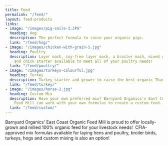```yaml
---
title: Feed
permalink: "/feed/"
layout: feed-products
links:
- image: "/images/pig-smile-3.JPG"
  heading: Hog
  description: The perfect formula to raise your organic pigs.
  link: "/feed/hog/"
- image: "/images/chicken-with-grain-5.jpg"
  heading: Poultry
  description: Layer mash, soy-free layer mash, a broiler mash, mixed grain scratch
    and chick starter available to meet all of your poultry needs!
  link: "/feed/poultry/"
- image: "/images/turkeys-colourful.jpg"
  heading: Turkey
  description: Turkey starter and grower to raise the best organic Thanksgiving dinner!
  link: "/feed/turkey/"
- image: "/images/horse-2.jpg"
  heading: Custom Mix
  description: Have your own preferred mix? Barnyard Organics's East Coast Organic
    Feed Mill can work with your own formulas to create a custom feed.
  link: "/feed/custom/"
---
```



Barnyard Organics' East Coast Organic Feed Mill is proud to offer locally-grown and milled 100% organic feed for your livestock needs!  CFIA-approved mix formulas available for laying hens and poultry, broiler birds, turkeys, hogs and custom mixing is also an option!
